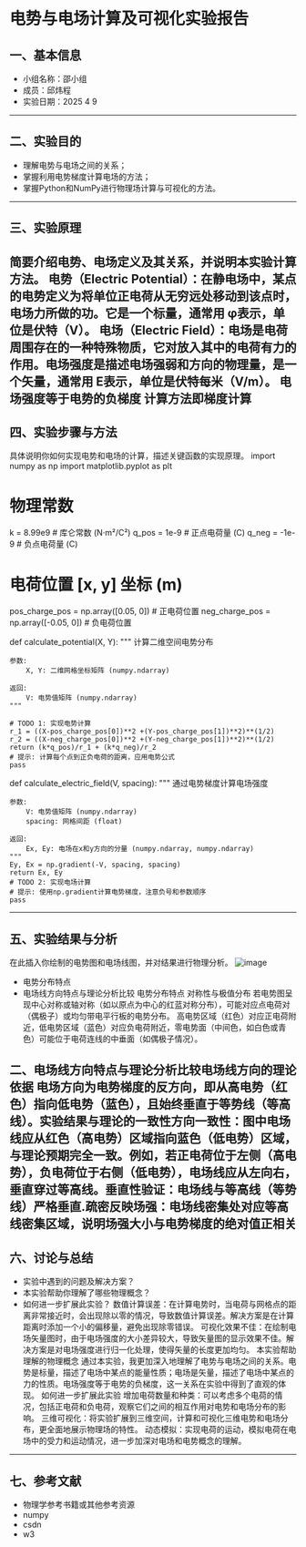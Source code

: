 # 电势与电场计算及可视化实验报告

## 一、基本信息

- 小组名称：邵小组
- 成员：邱炜程
- 实验日期：2025 4 9 


---

## 二、实验目的

- 理解电势与电场之间的关系；
- 掌握利用电势梯度计算电场的方法；
- 掌握Python和NumPy进行物理场计算与可视化的方法。

---

## 三、实验原理

简要介绍电势、电场定义及其关系，并说明本实验计算方法。
电势（Electric Potential）：在静电场中，某点的电势定义为将单位正电荷从无穷远处移动到该点时，电场力所做的功。它是一个标量，通常用 
φ表示，单位是伏特（V）。
电场（Electric Field）：电场是电荷周围存在的一种特殊物质，它对放入其中的电荷有力的作用。电场强度是描述电场强弱和方向的物理量，是一个矢量，通常用 
E表示，单位是伏特每米（V/m）。
电场强度等于电势的负梯度
计算方法即梯度计算
---

## 四、实验步骤与方法

具体说明你如何实现电势和电场的计算，描述关键函数的实现原理。
import numpy as np
import matplotlib.pyplot as plt

# 物理常数
k = 8.99e9  # 库仑常数 (N·m²/C²)
q_pos = 1e-9  # 正点电荷量 (C)
q_neg = -1e-9  # 负点电荷量 (C)

# 电荷位置 [x, y] 坐标 (m)
pos_charge_pos = np.array([0.05, 0])  # 正电荷位置
neg_charge_pos = np.array([-0.05, 0])  # 负电荷位置

def calculate_potential(X, Y):
    """
    计算二维空间电势分布
    
    参数:
        X, Y: 二维网格坐标矩阵 (numpy.ndarray)
        
    返回:
        V: 电势值矩阵 (numpy.ndarray)
    """
    
    # TODO 1: 实现电势计算
    r_1 = ((X-pos_charge_pos[0])**2 +(Y-pos_charge_pos[1])**2)**(1/2)
    r_2 = ((X-neg_charge_pos[0])**2 +(Y-neg_charge_pos[1])**2)**(1/2)
    return (k*q_pos)/r_1 + (k*q_neg)/r_2
    # 提示: 计算每个点到正负电荷的距离，应用电势公式
    pass

def calculate_electric_field(V, spacing):
    """
    通过电势梯度计算电场强度
    
    参数:
        V: 电势值矩阵 (numpy.ndarray)
        spacing: 网格间距 (float)
        
    返回:
        Ex, Ey: 电场在x和y方向的分量 (numpy.ndarray, numpy.ndarray)
    """
    Ey, Ex = np.gradient(-V, spacing, spacing)
    return Ex, Ey
    # TODO 2: 实现电场计算
    # 提示: 使用np.gradient计算电势梯度，注意负号和参数顺序
    pass

---

## 五、实验结果与分析

在此插入你绘制的电势图和电场线图，并对结果进行物理分析。
![image](https://github.com/user-attachments/assets/881db25b-84c7-443f-9d5b-cf0a0a10c75a)

- 电势分布特点
- 电场线方向特点与理论分析比较
电势分布特点
对称性与极值分布
若电势图呈现中心对称或轴对称（如以原点为中心的红蓝对称分布），可能对应点电荷对（偶极子）或均匀带电平行板的电势分布。
高电势区域（红色）对应正电荷附近，低电势区域（蓝色）对应负电荷附近，零电势面（中间色，如白色或青色）可能位于电荷连线的中垂面（如偶极子情况）。

二、电场线方向特点与理论分析比较电场线方向的理论依据
电场方向为电势梯度的反方向，即从高电势（红色）指向低电势（蓝色），且始终垂直于等势线（等高线）。实验结果与理论的一致性方向一致性：图中电场线应从红色（高电势）区域指向蓝色（低电势）区域，与理论预期完全一致。例如，若正电荷位于左侧（高电势），负电荷位于右侧（低电势），电场线应从左向右，垂直穿过等高线。垂直性验证：电场线与等高线（等势线）严格垂直.疏密反映场强：电场线密集处对应等高线密集区域，说明场强大小与电势梯度的绝对值正相关
---

## 六、讨论与总结

- 实验中遇到的问题及解决方案？
- 本实验帮助你理解了哪些物理概念？
- 如何进一步扩展此实验？
数值计算误差：在计算电势时，当电荷与网格点的距离非常接近时，会出现除以零的情况，导致数值计算误差。解决方案是在计算距离时添加一个小的偏移量，避免出现除零错误。
可视化效果不佳：在绘制电场矢量图时，由于电场强度的大小差异较大，导致矢量图的显示效果不佳。解决方案是对电场强度进行归一化处理，使得矢量的长度更加均匀。
本实验帮助理解的物理概念
通过本实验，我更加深入地理解了电势与电场之间的关系。电势是标量，描述了电场中某点的能量性质；电场是矢量，描述了电场中某点的力的性质。电场强度等于电势的负梯度，这一关系在实验中得到了直观的体现。
如何进一步扩展此实验
增加电荷数量和种类：可以考虑多个电荷的情况，包括正电荷和负电荷，观察它们之间的相互作用对电势和电场分布的影响。
三维可视化：将实验扩展到三维空间，计算和可视化三维电势和电场分布，更全面地展示物理场的特性。
动态模拟：实现电荷的运动，模拟电荷在电场中的受力和运动情况，进一步加深对电场和电势概念的理解。

---

## 七、参考文献

- 物理学参考书籍或其他参考资源
- numpy
- csdn
- w3
